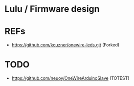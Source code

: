 # Lulu / Firmware design

# REFs
- https://github.com/kcuzner/onewire-leds.git (Forked)

# TODO
- https://github.com/neuoy/OneWireArduinoSlave (TOTEST)
